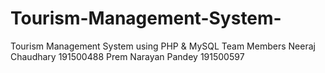 # Tourism-Management-System-
Tourism Management System using PHP &amp; MySQL
Team Members
Neeraj Chaudhary 191500488
Prem Narayan Pandey 191500597
